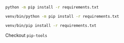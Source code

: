 ```bash
python -m pip install -r requirements.txt

venv/bin/python -m pip install -r requirements.txt

venv/bin/pip install -r requirements.txt
```

Checkout `pip-tools`